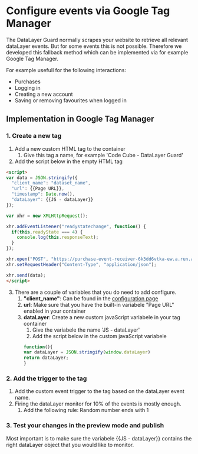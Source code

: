 # Configure events via Google Tag Manager

The DataLayer Guard normally scrapes your website to retrieve all relevant dataLayer events. But for some events this is not possible. Therefore we developed this fallback method which can be implemented via for example Google Tag Manager.

For example usefull for the following interactions:
- Purchases
- Logging in
- Creating a new account
- Saving or removing favourites when logged in

## Implementation in Google Tag Manager

### 1. Create a new tag 

1. Add a new custom HTML tag to the container
    1. Give this tag a name, for example 'Code Cube - DataLayer Guard'
2. Add the script below in the empty HTML tag

```html
<script>
var data = JSON.stringify({
  "client_name": "dataset_name",
  "url": {{Page URL}},
  "timestamp": Date.now(),
  "dataLayer": {{JS - dataLayer}}
});

var xhr = new XMLHttpRequest();

xhr.addEventListener("readystatechange", function() {
  if(this.readyState === 4) {
    console.log(this.responseText);
  }
});

xhr.open("POST", "https://purchase-event-receiver-6k3dd6vtka-ew.a.run.app/");
xhr.setRequestHeader("Content-Type", "application/json");

xhr.send(data);
</script> 

```
3. There are a couple of variables that you do need to add configure.
    1. **"client_name"**: Can be found in the [configuration page](https://portal.code-cube.io/datalayer_guard_config)
    2. **url**: Make sure that you have the built-in variabele "Page URL" enabled in your container
    3. **dataLayer**: Create a new custom javaScript variabele in your tag container
        1. Give the variabele the name 'JS - dataLayer'
        2. Add the script below in the custom javaScript variabele
         ```javaScript
         function(){
         var dataLayer = JSON.stringify(window.dataLayer)
        return dataLayer;
        }

        ```

### 2. Add the trigger to the tag
1. Add the custom event trigger to the tag based on the dataLayer event name.
2. Firing the dataLayer monitor for 10% of the events is mostly enough.
    1. Add the following rule: Random number ends with 1

### 3. Test your changes in the preview mode and publish
Most important is to make sure the variabele {{JS - dataLayer}} contains the right dataLayer object that you would like to monitor.